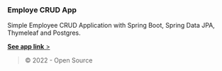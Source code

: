 ### Employe CRUD App
Simple Employee CRUD Application with Spring Boot, Spring Data JPA, Thymeleaf
and Postgres.

[**See app link** >](https://spring-boot-simple-crud.herokuapp.com/)
> © 2022 - Open Source
